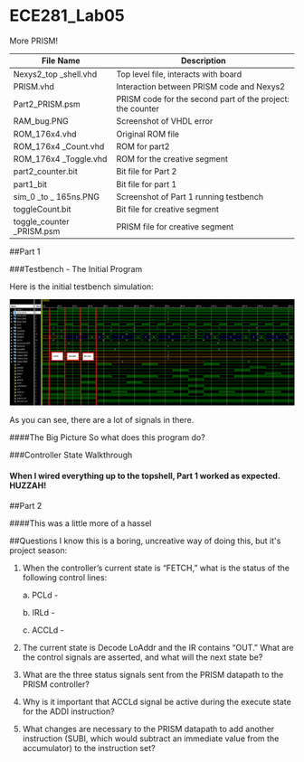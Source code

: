 ECE281_Lab05
============

More PRISM!

| File Name | Description |
------------|------------
Nexys2_top _shell.vhd | Top level file, interacts with board
PRISM.vhd | Interaction between PRISM code and Nexys2
Part2_PRISM.psm | PRISM code for the second part of the project: the counter
RAM_bug.PNG | Screenshot of VHDL error
ROM_176x4.vhd | Original ROM file
ROM_176x4 _Count.vhd | ROM for part2
ROM_176x4 _Toggle.vhd | ROM for the creative segment
part2_counter.bit | Bit file for Part 2
part1_bit | Bit file for part 1
sim_0 _to _ 165ns.PNG | Screenshot of Part 1 running testbench
toggleCount.bit | Bit file for creative segment
toggle_counter _PRISM.psm | PRISM file for creative segment



##Part 1

###Testbench - The Initial Program

Here is the initial testbench simulation:

![alt text](https://github.com/byarbrough/ECE281_Lab05/blob/master/sim_0_to_165ns.PNG?raw=true "PRISM Testbench")

As you can see, there are a lot of signals in there.

####The Big Picture
So what does this program do?

###Controller State Walkthrough


#### When I wired everything up to the topshell, Part 1 worked as expected. HUZZAH!

##Part 2

####This was a little more of a hassel

##Questions
I know this is a boring, uncreative way of doing this, but it's project season:

1.	When the controller’s current state is “FETCH,” what is the status of the following control lines:

    a. PCLd - 
    
    b. IRLd - 
    
    c. ACCLd - 

2.	The current state is Decode LoAddr and the IR contains “OUT.”  What are the control signals are asserted, and what will the next state be?







3.	What are the three status signals sent from the PRISM datapath to the PRISM controller?







4.	Why is it important that ACCLd signal be active during the execute state for the ADDI instruction?







5.	What changes are necessary to the PRISM datapath to add another instruction (SUBI, which would subtract an immediate value from the accumulator) to the instruction set?



